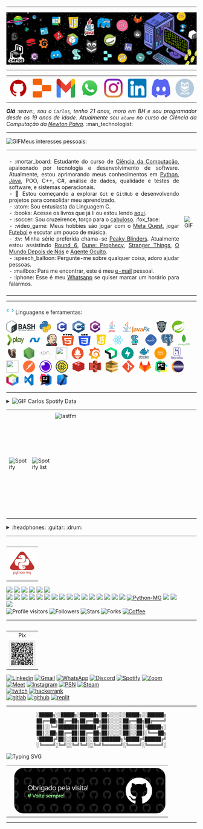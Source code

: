 <!--- Olá, esse é meu readme, fique à vontade para utilizá-lo como quiser! --> 

-----

<div>
<img align="center" alt="Header" src="https://github.com/CarlosGeovane/CarlosGeovane/blob/main/img/header_carlos1.png?raw=true"/>
</div>

-----

<div align="center">
<table>
<tr>
 <td align="center" colspan="11"></td>
</tr> 
<tr>
<td><a href="https://github.com/CarlosGeovane" target="_blank"><img src="https://github.com/CarlosGeovane/CarlosGeovane/blob/main/img/github5.png?raw=true" width="50px" height="50px"/></a>
</td>
<td><a href="https://replit.com/@carlosgeovaneof"><img src="https://github.com/CarlosGeovane/CarlosGeovane/blob/main/img/replit3.svg?raw=true" width="50px" height="50px"/></a>
</td>
<td><a href="mailto:carlosgeovaneoficiall@gmail.com" target="_blank"><img src="https://github.com/CarlosGeovane/CarlosGeovane/blob/main/img/gmail3.png?raw=true" width="50px" height="50px"/></a>
</td>
<td><a href="https://wa.me/5531981087576" target="_blank"><img src="https://github.com/CarlosGeovane/CarlosGeovane/blob/main/img/wpp2.png?raw=true" width="50px" height="50px"/></a>
</td>
<td><a href="https://www.instagram.com/carlos_geovanee/" target="_blank"><img src="https://github.com/CarlosGeovane/CarlosGeovane/blob/main/img/insta2.png?raw=true" width="50px" height="50px"/></a>
</td>
<td><a href="https://www.linkedin.com/in/carlosgeovanebelan/" target="_blank"><img src="https://github.com/CarlosGeovane/CarlosGeovane/blob/main/img/linkedin2.png?raw=true" width="50px" height="50px"/></a>
</td>
</td>
<!--<td><a href="https://slack.com/app_redirect?channel=UVD9N6VCL"><img src="https://github.com/joaopauloaramuni/joaopauloaramuni/blob/main/img/slack.png?raw=true" width="50px" height="50px"/></a>
</td>-->
<td><a href="https://discordapp.com/users/carlosgeovanee" target="_blank"><img src="https://github.com/CarlosGeovane/CarlosGeovane/blob/main/img/discord2.png?raw=true" width="50px" height="50px"/></a>
</td>
<td><a href="https://www.skoob.com.br/perfil/CarlosGeovanee" target="_blank"><img src="https://github.com/CarlosGeovane/CarlosGeovane/blob/main/img/skoob2.png?raw=true" width="50px" height="50px"/></a>
</td>
</td>
</td>
</tr>
<tr>
 <td align="center" colspan="11"></td>
</tr> 
</table>

</div>
<div align="justify">
<i><b>Olá</b> :wave:, sou o <code>Carlos</code>, tenho 21 anos, moro em BH e sou programador desde os 19 anos de idade. Atualmente sou <code>aluno</code> no curso de Ciência da Computação da <a href="https://www.newtonpaiva.br/" target="_blank">Newton Paiva</a>.</i> :man_technologist:<br />
</div>

-----

<div>

<img height="20" alt="GIF" src="https://github.com/joaopauloaramuni/joaopauloaramuni/blob/main/img/soulgem.gif?raw=true"/>Meus interesses pessoais:

<table>
<tr>
 <td align="center" colspan="2"></td>
</tr> 
<tr>
<td>
<div align="justify">
<p> 
- :mortar_board: Estudante do curso de <a href="https://newtonpaiva.br/cursos/graduacao-presencial/ciencia-da-computacao/" target="_blank">Ciência da Computação</a>, apaixonado por tecnologia e desenvolvimento de software.  Atualmente, estou aprimorando meus conhecimentos em <a href="https://www.python.org/" target="_blank">Python</a>, <a href="https://www.java.com/pt-BR/" target="_blank">Java</a>, POO, C++, C#, análise de dados, qualidade e testes de software, e sistemas operacionais.<br />
- 📌 Estou começando a explorar <code>Git</code> e <code>GitHub</code> e desenvolvendo projetos para consolidar meu aprendizado.<br />
- :atom: Sou entusiasta da Linguagem C.<br />
- :books: Acesse os livros que já li ou estou lendo <a href="https://www.skoob.com.br/perfil/CarlosGeovanee" target="_blank">aqui</a>.<br />
- :soccer: Sou cruzeirence, torço para o <a href="https://www.cruzeiro.com.br/" target="_blank">cabuloso</a>. :fox_face:<br />
- :video_game: Meus hobbies são jogar com o <a href="https://www.meta.com/quest/?srsltid=AfmBOoqGA_49rYZ7o_y0XhgqCNgx4VRvWzcVZw1ZXYfqAMaWz-_ekNFo)" target="_blank">Meta Quest</a>, jogar <a href="https://cbf.com.br/" target="_blank">Futebol</a> e escutar um pouco de música.<br />
- :tv: Minha série preferida chama-se <a href="https://www.imdb.com/pt/title/tt2442560/?ref_=nv_sr_srsg_0_tt_8_nm_0_in_0_q_the%2520peak%2520blinders" target="_blank">Peaky Blinders</a>. Atualmente estou assistindo <a href="https://www.imdb.com/pt/title/tt10919420/?ref_=mv_close" target="_blank">Round 6</a>, <a href="https://www.imdb.com/pt/title/tt10466872/" target="_blank">Dune: Prophecy</a>, <a href="https://www.imdb.com/pt/title/tt4574334/?ref_=nv_sr_srsg_0_tt_8_nm_0_in_0_q_stranger" target="_blank">Stranger Things</a>, <a href="https://www.imdb.com/pt/title/tt12747748/?ref_=nv_sr_srsg_0_tt_8_nm_0_in_0_q_o%2520mundo%2520depois" target="_blank">O Mundo Depois de Nós</a> e <a href="https://www.imdb.com/pt/title/tt1649418/?ref_=nv_sr_srsg_0_tt_7_nm_0_in_0_q_agente%2520oculto" target="_blank">Agente Oculto</a>.<br />
- :speech_balloon: Pergunte-me sobre qualquer coisa, adoro ajudar pessoas.<br />
- :mailbox: Para me encontrar, este é meu <a href="mailto:carlosgeovaneoficiall@gmail.com" target="_blank">e-mail</a> pessoal.<br />
- :iphone: Esse é meu <a href="https://wa.me/5531981087576" target="_blank">Whatsapp</a> se quiser marcar um horário para falarmos.<br />
</p>
</div>
</td>
<td>
<div>
<img alt="GIF" src="https://github.com/joaopauloaramuni/joaopauloaramuni/blob/main/img/dev.gif?raw=true" width="340px" height="650px"/>
</div>
</td>
</tr>
<tr>
 <td align="center" colspan="2"></td>
</tr> 
</table>

</div>

-----

<div>

<img height="20" alt="GIF" src="https://github.com/CarlosGeovane/CarlosGeovane/blob/main/img/skills.gif?raw=true"/>&nbsp;Linguagens e ferramentas:

<code><a href="https://www.gnu.org/software/bash/" target="_blank"><img height="32" src="https://github.com/CarlosGeovane/CarlosGeovane/blob/main/img/bash.png?raw=true"/></a></code>
&nbsp; 
<code><a href="https://www.python.org/" target="_blank"><img width="32" height="32" src="https://github.com/CarlosGeovane/CarlosGeovane/blob/main/img/python.png?raw=true"/></a></code>
&nbsp; 
<code><a href="https://www.open-std.org/jtc1/sc22/wg14/" target="_blank"><img width="32" height="32" src="https://github.com/CarlosGeovane/CarlosGeovane/blob/main/img/c.png?raw=true"/></a></code>
&nbsp; 
<code><a href="https://isocpp.org/" target="_blank"><img width="32" height="32" src="https://github.com/CarlosGeovane/CarlosGeovane/blob/main/img/cpp.svg?raw=true"/></a></code>
&nbsp; 
<code><a href="https://docs.microsoft.com/pt-br/dotnet/csharp/" target="_blank"><img width="32" height="32" src="https://github.com/CarlosGeovane/CarlosGeovane/blob/main/img/csharp.png?raw=true"/></a></code>
&nbsp; 
<code><a href="https://www.java.com/pt-BR/" target="_blank"><img width="32" height="32" src="https://github.com/CarlosGeovane/CarlosGeovane/blob/main/img/java.png?raw=true"/></a></code>
&nbsp; 
<code><a href="https://openjfx.io/" target="_blank"><img height="32" src="https://github.com/CarlosGeovane/CarlosGeovane/blob/main/img/javafx.png?raw=true"/></a></code>
&nbsp; 
<code><a href="https://www.primefaces.org/" target="_blank"><img width="32" height="32" src="https://github.com/CarlosGeovane/CarlosGeovane/blob/main/img/primefaces.png?raw=true"/></a></code>
&nbsp;
<code><a href="https://spring.io/" target="_blank"><img width="32" height="32" src="https://github.com/CarlosGeovane/CarlosGeovane/blob/main/img/spring.png?raw=true"/></a></code>
&nbsp;
<code><a href="https://www.playframework.com/" target="_blank"><img width="48" height="32" src="https://github.com/CarlosGeovane/CarlosGeovane/blob/main/img/play.png?raw=true"/></a></code>
&nbsp;
<code><a href="https://dotnet.microsoft.com/en-us/" target="_blank"><img width="32" height="32" src="https://github.com/CarlosGeovane/CarlosGeovane/blob/main/img/dotnet.png?raw=true"/></a></code>
&nbsp;
<code><a href="https://www.jenkins.io/" target="_blank"><img width="32" height="32" src="https://github.com/CarlosGeovane/CarlosGeovane/blob/main/img/jenkins.svg?raw=true"/></a></code>
&nbsp;
<code><a href="https://www.w3schools.com/html/" target="_blank"><img width="32" height="32" src="https://github.com/CarlosGeovane/CarlosGeovane/blob/main/img/html.svg?raw=true"/></a></code>
&nbsp; 
<code><a href="https://www.w3schools.com/css/" target="_blank"><img width="32" height="32" src="https://github.com/CarlosGeovane/CarlosGeovane/blob/main/img/css.svg?raw=true"/></a></code>
&nbsp; 
<code><a href="https://www.w3schools.com/js/" target="_blank"><img width="32" height="32" src="https://github.com/CarlosGeovane/CarlosGeovane/blob/main/img/js.png?raw=true"/></a></code>
&nbsp; 
<code><a href="https://pt-br.reactjs.org/" target="_blank"><img width="32" height="32" src="https://github.com/CarlosGeovane/CarlosGeovane/blob/main/img/react.png?raw=true"/></a></code>
&nbsp; 
<code><a href="https://docs.microsoft.com/pt-br/windows/win32/lwef/using-vbscript" target="_blank"><img width="32" height="32" src="https://github.com/CarlosGeovane/CarlosGeovane/blob/main/img/vbs.png?raw=true"/></a></code>
&nbsp; 
<code><a href="https://www.mysql.com/" target="_blank"><img width="32" height="32" src="https://github.com/CarlosGeovane/CarlosGeovane/blob/main/img/mysql.png?raw=true"/></a></code>
&nbsp; 
<code><a href="https://www.postgresql.org/" target="_blank"><img width="32" height="32" src="https://github.com/CarlosGeovane/CarlosGeovane/blob/main/img/postgresql.png?raw=true"/></a></code>
&nbsp; 
<code><a href="https://www.mongodb.com/pt-br" target="_blank"><img width="32" height="32" src="https://github.com/CarlosGeovane/CarlosGeovane/blob/main/img/mongodb.png?raw=true"/></a></code>
&nbsp; 
<code><a href="https://dbeaver.io/" target="_blank"><img width="32" height="32" src="https://github.com/CarlosGeovane/CarlosGeovane/blob/main/img/dbeaver.png?raw=true"/></a></code>
&nbsp; 
<code><a href="https://nodejs.org/en/" target="_blank"><img width="32" height="32" src="https://github.com/CarlosGeovane/CarlosGeovane/blob/main/img/nodejs.png?raw=true"/></a></code>
&nbsp;
<code><a href="https://nextjs.org/" target="_blank"><img width="32" height="32" src="https://github.com/CarlosGeovane/CarlosGeovane/blob/main/img/nextjs.png?raw=true"/></a></code>
&nbsp;
<code><a href="https://jestjs.io/pt-BR/" target="_blank"><img width="30" height="32" src="https://github.com/CarlosGeovane/CarlosGeovane/blob/main/img/jest.png?raw=true"/></a></code>
&nbsp;
<code><a href="https://prometheus.io/" target="_blank"><img width="32" height="32" src="https://github.com/CarlosGeovane/CarlosGeovane/blob/main/img/prometheus.png?raw=true"/></a></code>
&nbsp;
<code><a href="https://grafana.com/" target="_blank"><img width="32" height="32" src="https://github.com/CarlosGeovane/CarlosGeovane/blob/main/img/grafana.png?raw=true"/></a></code>
&nbsp; 
<code><a href="https://newrelic.com/pt" target="_blank"><img width="32" height="32" src="https://github.com/CarlosGeovane/CarlosGeovane/blob/main/img/newrelic.png?raw=true"/></a></code>
&nbsp; 
<code><a href="https://fastapi.tiangolo.com/" target="_blank"><img width="32" height="32" src="https://github.com/CarlosGeovane/CarlosGeovane/blob/main/img/fastapi.svg?raw=true"/></a></code>
&nbsp; 
<code><a href="https://www.docker.com/" target="_blank"><img width="32" height="32" src="https://github.com/CarlosGeovane/CarlosGeovane/blob/main/img/docker.png?raw=true"/></a></code>
&nbsp; 
<code><a href="https://aws.amazon.com/pt/" target="_blank"><img width="32" height="32" src="https://github.com/CarlosGeovane/CarlosGeovane/blob/main/img/aws.png?raw=true"/></a></code>
&nbsp; 
<code><a href="https://www.heroku.com/" target="_blank"><img width="32" height="32" src="https://github.com/CarlosGeovane/CarlosGeovane/blob/main/img/heroku.png?raw=true"/></a></code>
&nbsp; 
<code><a href="https://fly.io/" target="_blank"><img width="32" height="32" src="https://github.com/CarlosGeovane/CarlosGeovane/blob/main/img/fly.png?raw=true"/></a></code>
&nbsp; 
<code><a href="https://www.postman.com/" target="_blank"><img width="32" height="32" src="https://github.com/CarlosGeovane/CarlosGeovane/blob/main/img/postman.png?raw=true"/></a></code>
&nbsp; 
<code><a href="https://insomnia.rest/" target="_blank"><img width="32" height="32" src="https://github.com/CarlosGeovane/CarlosGeovane/blob/main/img/insomnia.png?raw=true"/></a></code>
&nbsp; 
<code><a href="https://www.soapui.org/" target="_blank"><img width="32" height="32" src="https://github.com/CarlosGeovane/CarlosGeovane/blob/main/img/soap.png?raw=true"/></a></code>
&nbsp; 
<code><a href="https://redis.io/" target="_blank"><img width="32" height="32" src="https://github.com/CarlosGeovane/CarlosGeovane/blob/main/img/redis.png?raw=true"/></a></code>
&nbsp;
<code><a href="https://aws.amazon.com/pt/s3/" target="_blank"><img width="32" height="32" src="https://github.com/CarlosGeovane/CarlosGeovane/blob/main/img/s3.svg?raw=true"/></a></code>
&nbsp;
<code><a href="https://aws.amazon.com/pt/sqs/" target="_blank"><img width="32" height="32" src="https://github.com/CarlosGeovane/CarlosGeovane/blob/main/img/sqs.png?raw=true"/></a></code>
&nbsp;
<code><a href="https://git-scm.com/" target="_blank"><img width="32" height="32" src="https://github.com/CarlosGeovane/CarlosGeovane/blob/main/img/git.png?raw=true"/></a></code>
&nbsp; 
<code><a href="https://about.gitlab.com/" target="_blank"><img width="32" height="32" src="https://github.com/CarlosGeovane/CarlosGeovane/blob/main/img/gitlab.png?raw=true"/></a></code>
&nbsp; 
<code><a href="https://www.jetbrains.com/pt-br/pycharm/download/" target="_blank"><img width="32" height="32" src="https://github.com/CarlosGeovane/CarlosGeovane/blob/main/img/pc.png?raw=true"/></a></code>
&nbsp; 
<code><a href="https://www.eclipse.org/downloads/" target="_blank"><img width="32" height="32" src="https://github.com/CarlosGeovane/CarlosGeovane/blob/main/img/eclipse.png?raw=true"/></a></code>
&nbsp; 
<code><a href="https://netbeans.apache.org/" target="_blank"><img width="32" height="32" src="https://github.com/CarlosGeovane/CarlosGeovane/blob/main/img/netbeans.png?raw=true"/></a></code>
&nbsp;
<code><a href="https://code.visualstudio.com/" target="_blank"><img width="32" height="32" src="https://github.com/CarlosGeovane/CarlosGeovane/blob/main/img/vs.png?raw=true"/></a></code>
&nbsp;
<code><a href="https://www.jetbrains.com/idea/" target="_blank"><img width="32" height="32" src="https://github.com/CarlosGeovane/CarlosGeovane/blob/main/img/intellij.png?raw=true"/></a></code>
&nbsp;
<code><a href="https://developer.apple.com/xcode/" target="_blank"><img width="32" height="32" src="https://github.com/CarlosGeovane/CarlosGeovane/blob/main/img/xcode.png?raw=true"/></a></code>
</div>

-----

<div>
<details>
<summary><img height="20" alt="GIF" src="https://github.com/joaopauloaramuni/joaopauloaramuni/blob/main/img/spotify.gif?raw=true"/> Carlos Spotify Data</summary>
<img src="https://data-card-for-spotify.herokuapp.com/api/card?user_id=5tice3m8ljt7gd5q0nmji48gy" alt="Data Card for Spotify">
</details>
</div>

<div align="center">
<table>
<tr>
 <td align="center" colspan="3"></td>
</tr> 
<tr>
<td>
<img alt="Spotify" width="200px" height="270px" src="https://spotify-github-profile.kittinanx.com/api/view?uid=5tice3m8ljt7gd5q0nmji48gy&cover_image=true&theme=default&show_offline=false&background_color=121212&interchange=false"/>
</td>
<td>
<img alt="Spotify list" width="200px" height="270px" src="https://spotify-recently-played-readme.vercel.app/api?user=5tice3m8ljt7gd5q0nmji48gy&count=10"/>
</td>
<td>
<!-- <a href="https://twitter.com/joaoaramuni" target="_blank"><img align="right" width="400px" height="270px" alt="tweets" src="https://github-readme-twitter.gazf.vercel.app/api?id=joaoaramuni"/></a> -->
<a href="https://www.last.fm/pt/user/CarlosGeovanee" target="_blank"><img align="right" width="400px" height="270px" alt="lastfm" src="https://lastfm-recently-played.vercel.app/api?user=CarlosGeovanee&width=400"/></a>
</td>
</tr>
<tr>
 <td align="center" colspan="3"></td>
</tr> 
</table>
</div>

<div>
<details>
<summary>:headphones: :guitar: :drum:</summary>

[Charlie Brown Jr. - Céu Azul Ao Vivo - Chegou Quem Faltava](https://github.com/CarlosGeovane/CarlosGeovane/assets/58268075/c6568311-54c8-4c00-aced-26aacd69f8a1)

</details>
</div>

-----

<div>
<table align="right">
<tr>
 <td align="center" colspan="1"></td>
</tr> 
<tr>
<td><a href="https://pythonmg.github.io/" target="_blank"><img src="https://github.com/CarlosGeovane/CarlosGeovane/blob/main/img/pythonmg.png?raw=true" width="70px" height="70px"/></a></td>
</tr>
<tr>
 <td align="center" colspan="1"></td>
</tr> 
</table>
<img src="https://img.shields.io/badge/Python-Dev-blue?logo=Python"/>
<img src="https://img.shields.io/badge/Java-Dev-blue"/>
<img src="https://img.shields.io/badge/C-Enthusiast-blue"/>
<img src="https://img.shields.io/badge/TDD-Dev-blue"/>
<img src="https://img.shields.io/badge/Clean%20Code-Dev-blue"/>
<img src="https://img.shields.io/badge/Open%20Source-Dev-blue?logo=opensourceinitiative"/>
<br />
<img src="https://img.shields.io/badge/Flask-Dev-blue?logo=Flask"/>
<img src="https://img.shields.io/badge/FastAPI-Dev-blue?logo=FastAPI"/>
<img src="https://img.shields.io/badge/JavaScript-Dev-blue?logo=javascript"/>
<img src="https://img.shields.io/badge/Node.js-Dev-blue?logo=Node.js"/>
<img src="https://img.shields.io/badge/Next.js-Dev-blue?logo=Next.js"/>
<img src="https://img.shields.io/badge/Remix-Dev-blue?logo=Remix"/>
<img src="https://img.shields.io/badge/AWS-Dev-blue?logo=amazonaws"/>
<img src="https://img.shields.io/badge/S3-Dev-blue?logo=amazons3"/>
<img src="https://img.shields.io/badge/EC2-Dev-blue?logo=amazonec2"/>
<img src="https://img.shields.io/badge/SQS-Dev-blue?logo=amazonsqs"/>
<img src="https://img.shields.io/badge/Cloud%20Watch-Dev-blue?logo=amazoncloudwatch"/>
<img src="https://img.shields.io/badge/Docker-Dev-blue?logo=docker"/>
<img src="https://img.shields.io/badge/Grafana-Dev-blue?logo=grafana"/>
<img src="https://img.shields.io/badge/New%20Relic-Dev-blue?logo=newrelic"/>
<img src="https://img.shields.io/badge/Heroku-Dev-blue?logo=heroku"/>
<img src="https://img.shields.io/badge/Fly.io-Dev-blue?logo=flydotio"/>
<a href="https://github.com/pythonmg" target="_blank"><img alt="Python-MG" src="https://img.shields.io/badge/Siga%20a%20comunidade%20mineira%20de%20python%3A-Python--MG-blue?logo=Python"/></a>
<img src="https://img.shields.io/badge/OS-macOS-informational?logo=apple&logoColor=white"/>
<img src="https://img.shields.io/badge/OS-Linux-informational?logo=linux&logoColor=white"/>
<br />
<a href="https://stars.github.com/nominate/" target="_blank"><img src="https://img.shields.io/static/v1?label=%F0%9F%8C%9F&message=If%20useful&color=blue"/></a>
<br />
<img width="175" alt="Profile visitors" src="https://komarev.com/ghpvc/?username=CarlosGeovane"/>
<img alt="Followers" src="https://img.shields.io/github/followers/CarlosGeovane?style=social"/>
<img alt="Stars" src="https://img.shields.io/github/stars/CarlosGeovane?style=social"/>
<img alt="Forks" src="https://img.shields.io/github/forks/CarlosGeovane/CarlosGeovane?logo=git"/>
<a href="https://github.com/CarlosGeovane/CarlosGeovane/blob/main/img/meupix.png?raw=true" target="_blank"><img alt="Coffee" src="https://img.shields.io/badge/Buy%20me%20a%20coffee-white?logo=buymeacoffee&logoColor=black"/></a>
</div>

-----

<div>
<table align="right">
<tr>
 <td align="center" colspan="1">Pix</td>
</tr> 
<tr>
<td><img src="https://github.com/CarlosGeovane/CarlosGeovane/blob/main/img/meupix.png?raw=true" width="70px" height="70px"/></td>
</tr>
</table>
<a href="https://www.linkedin.com/in/carlosgeovanebelan/" target="_blank"><img alt="Linkedin" src="https://img.shields.io/badge/LinkedIn-0077B5?style=for-the-badge&logo=linkedin&logoColor=white"/></a>
<a href="mailto:carlosgeovaneoficiall@gmail.com" target="_blank"><img alt="Gmail" src="https://img.shields.io/badge/Gmail-D14836?style=for-the-badge&logo=gmail&logoColor=white"/></a>
<a href="https://wa.me/5531981087576" target="_blank"><img alt="WhatsApp" src="https://img.shields.io/badge/WhatsApp-25D366?style=for-the-badge&logo=whatsapp&logoColor=white"/></a>
<a href="https://discordapp.com/users/carlosgeovanee" target="_blank"><img alt="Discord" src="https://img.shields.io/badge/Discord-7289DA?style=for-the-badge&logo=discord&logoColor=white"/></a>
<a href="https://open.spotify.com/user/5tice3m8ljt7gd5q0nmji48gy?si=45c49575a1ba4cb7" target="_blank"><img alt="Spotify" src="https://img.shields.io/badge/Spotify-1ED760?&style=for-the-badge&logo=spotify&logoColor=white"/></a>
<a href="https://us04web.zoom.us/j/3513107344?pwd=oxBAM64hsjpCTAILmOiJkPfabtBLM2.1" target="_blank"><img alt="Zoom" src="https://img.shields.io/badge/Zoom-2D8CFF?style=for-the-badge&logo=zoom&logoColor=white"/></a><br />
<a href="https://meet.google.com/pni-eisa-ksw" target="_blank"><img alt="Meet" src="https://img.shields.io/badge/Google%20Meet-00897B?style=for-the-badge&logo=google-meet&logoColor=white"/></a>
<a href="https://www.instagram.com/carlos_geovanee/" target="_blank"><img alt="Instagram" src="https://img.shields.io/badge/Instagram-E4405F?style=for-the-badge&logo=instagram&logoColor=white"/></a>
<a href="https://www.playstation.com/pt-br/support/account/add-friends-psn/" target="_blank"><img alt="PSN" src="https://img.shields.io/badge/PlayStation-003791?style=for-the-badge&logo=playstation&logoColor=white"/></a>
<a href="https://steamcommunity.com/id/carlos_geovanee/" target="_blank"><img alt="Steam" src="https://img.shields.io/badge/Steam-000000?style=for-the-badge&logo=steam&logoColor=white"/></a><br />
<a href="https://www.twitch.tv/carlos_geovanee" target="_blank"><img alt="twitch" src="https://img.shields.io/badge/Twitch-9146FF?style=for-the-badge&logo=twitch&logoColor=white"/></a>
<a href="https://www.hackerrank.com/carlosgeovaneof1" target="_blank"><img alt="hackerrank" src="https://img.shields.io/badge/-Hackerrank-2EC866?style=for-the-badge&logo=HackerRank&logoColor=white"/></a>
<br />
<a href="https://gitlab.com/CarlosGeovane" target="_blank"><img alt="gitlab" src="https://img.shields.io/badge/GitLab-330F63?style=for-the-badge&logo=gitlab&logoColor=white"/></a>
<a href="https://github.com/CarlosGeovane" target="_blank"><img alt="github" src="https://img.shields.io/badge/GitHub-100000?style=for-the-badge&logo=github&logoColor=white"/></a>
<a href="https://replit.com/@carlosgeovaneof" target="_blank"><img alt="replit" src="https://img.shields.io/badge/replit-667881?style=for-the-badge&logo=replit&logoColor=orange"/></a>
</div>

-----

<div align="center">

```text
░█████╗░░█████╗░██████╗░██╗░░░░░░█████╗░░██████╗
██╔══██╗██╔══██╗██╔══██╗██║░░░░░██╔══██╗██╔════╝
██║░░╚═╝███████║██████╔╝██║░░░░░██║░░██║╚█████╗░
██║░░██╗██╔══██║██╔══██╗██║░░░░░██║░░██║░╚═══██╗
╚█████╔╝██║░░██║██║░░██║███████╗╚█████╔╝██████╔╝
░╚════╝░╚═╝░░╚═╝╚═╝░░╚═╝╚══════╝░╚════╝░╚═════╝░
```                                        

</div>

<img src="https://readme-typing-svg.demolab.com?font=Fira+Code&pause=1000&color=17F77D&width=435&lines=//Foi+um+prazer+ter+voc%C3%AA+por+aqui!;//Volte+sempre!" alt="Typing SVG" />

<div>
<table>
<tr>
 <td align="center" colspan="2"></td>
</tr> 
<tr>
<td>
</td>
<td>
<a href="https://github.com/CarlosGeovane" target="_blank"><img align="center" width="400px" height="120px" src="https://github.com/CarlosGeovane/CarlosGeovane/blob/main/img/githubfooter1.png?raw=true" alt="github-footer1"/></a>
</td>
</tr>
<tr>
 <td align="center" colspan="2"></td>
</tr> 
</table>
</div>

-----
